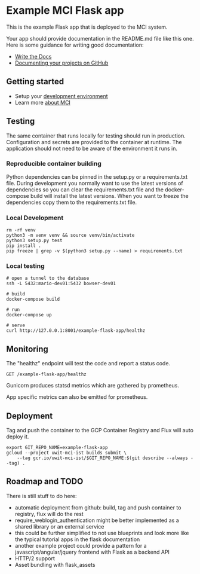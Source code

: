 Example MCI Flask app
========

This is the example Flask app that is deployed to the MCI system.

Your app should provide documentation in the README.md file like this one.
Here is some guidance for writing good documentation:
- [Write the Docs](http://www.writethedocs.org/guide/writing/beginners-guide-to-docs/)
- [Documenting your projects on GitHub](https://guides.github.com/features/wikis/)


Getting started
---------------

- Setup your [development environment](https://wiki.cac.washington.edu/x/4fDFBg)
- Learn more [about MCI](https://wiki.cac.washington.edu/x/T3ZjBg)


Testing
-------

The same container that runs locally for testing should run in production.
Configuration and secrets are provided to the container at runtime.
The application should not need to be aware of the environment it runs in.

### Reproducible container building

Python dependencies can be pinned in the setup.py or a requirements.txt file.
During development you normally want to use the latest versions of dependencies so you can
clear the requirements.txt file and the docker-compose build will install the latest versions.
When you want to freeze the dependencies copy them to the requirements.txt file.

### Local Development

    rm -rf venv
    python3 -m venv venv && source venv/bin/activate
    python3 setup.py test
    pip install .
    pip freeze | grep -v $(python3 setup.py --name) > requirements.txt


### Local testing

    # open a tunnel to the database
    ssh -L 5432:mario-dev01:5432 bowser-dev01

    # build
    docker-compose build

    # run
    docker-compose up

    # serve
    curl http://127.0.0.1:8001/example-flask-app/healthz


Monitoring
----------

The "healthz" endpoint will test the code and report a status code.

    GET /example-flask-app/healthz

Gunicorn produces statsd metrics which are gathered by prometheus.

App specific metrics can also be emitted for prometheus.


Deployment
----------

Tag and push the container to the GCP Container Registry and Flux will auto deploy it.

    export GIT_REPO_NAME=example-flask-app
    gcloud --project uwit-mci-ist builds submit \
        --tag gcr.io/uwit-mci-ist/$GIT_REPO_NAME:$(git describe --always --tag) .


Roadmap and TODO
----------------
There is still stuff to do here:

- automatic deployment from github:
    build, tag and push container to registry, flux will do the rest
- require_weblogin_authentication might be better implemented as
    a shared library or an external service
- this could be further simplified to not use blueprints and look more like the
    typical tutorial apps in the flask documentation
- another example project could provide a pattern for a javascript/angular/jquery frontend
    with Flask as a backend API
- HTTP/2 support
- Asset bundling with flask_assets
